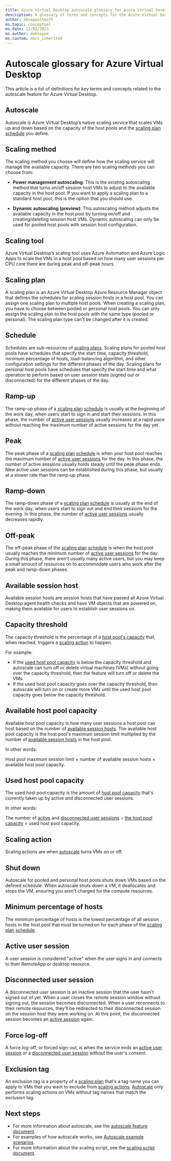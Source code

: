 ```yaml
---
title: Azure Virtual Desktop autoscale glossary for Azure Virtual Desktop - Azure
description: A glossary of terms and concepts for the Azure Virtual Desktop autoscale feature.
author: dknappettmsft
ms.topic: conceptual
ms.date: 11/01/2023
ms.author: daknappe
ms.custom: docs_inherited
---
```

# Autoscale glossary for Azure Virtual Desktop

This article is a list of definitions for key terms and concepts related to the autoscale feature for Azure Virtual Desktop.

## Autoscale

Autoscale is Azure Virtual Desktop’s native scaling service that scales VMs up and down based on the capacity of the host pools and the [scaling plan](#scaling-plan) [schedule](#schedule) you define.

## Scaling method

The scaling method you choose will define how the scaling service will manage the available capacity. There are two scaling methods you can choose from:

- **Power management autoscaling**: This is the existing autoscaling method that turns on/off session host VMs to adjust to the available capacity in the host pool. If you want to apply a scaling plan to a standard host pool, this is the option that you should use. 

- **Dynamic autoscaling (preview)**: This autoscaling method adjusts the available capacity in the host pool by turning on/off and creating/deleting session host VMs. Dynamic autoscaling can only be used for pooled host pools with session host configuration.

## Scaling tool

Azure Virtual Desktop’s scaling tool uses Azure Automation and Azure Logic Apps to scale the VMs in a host pool based on how many user sessions per CPU core there are during peak and off-peak hours.

## Scaling plan

A scaling plan is an Azure Virtual Desktop Azure Resource Manager object that defines the schedules for scaling session hosts in a host pool. You can assign one scaling plan to multiple host pools. When creating a scaling plan, you have to choose between pooled or personal host pools. You can only assign the scaling plan to the host pools with the same type (pooled or personal). The scaling plan type can't be changed after it is created.

## Schedule

Schedules are sub-resources of [scaling plans](#scaling-plan). Scaling plans for pooled host pools have schedules that specify the start time, capacity threshold, minimum percentage of hosts, load-balancing algorithm, and other configuration settings for the different phases of the day. Scaling plans for personal host pools have schedules that specify the start time and what operation to perform based on user session state (signed out or disconnected) for the different phases of the day.

## Ramp-up

The ramp-up phase of a [scaling plan](#scaling-plan) [schedule](#schedule) is usually at the beginning of the work day, when users start to sign in and start their sessions. In this phase, the number of [active user sessions](#active-user-session) usually increases at a rapid pace without reaching the maximum number of active sessions for the day yet.

## Peak

The peak phase of a [scaling plan](#scaling-plan) [schedule](#schedule) is when your host pool reaches the maximum number of [active user sessions](#active-user-session) for the day. In this phase, the number of active sessions usually holds steady until the peak phase ends. New active user sessions can be established during this phase, but usually at a slower rate than the ramp-up phase.

## Ramp-down

The ramp-down phase of a [scaling plan](#scaling-plan) [schedule](#schedule) is usually at the end of the work day, when users start to sign out and end their sessions for the evening. In this phase, the number of [active user sessions](#active-user-session) usually decreases rapidly.

## Off-peak

The off-peak phase of the [scaling plan](#scaling-plan) [schedule](#schedule) is when the host pool usually reaches the minimum number of [active user sessions](#active-user-session) for the day. During this phase, there aren't usually many active users, but you may keep a small amount of resources on to accommodate users who work after the peak and ramp-down phases.

## Available session host

Available session hosts are session hosts that have passed all Azure Virtual Desktop agent health checks and have VM objects that are powered on, making them available for users to establish user sessions on.

## Capacity threshold

The capacity threshold is the percentage of a [host pool's capacity](#available-host-pool-capacity) that, when reached, triggers a [scaling action](#scaling-action) to happen.

For example:

- If the [used host pool capacity](#used-host-pool-capacity) is below the capacity threshold and autoscale can turn off or delete virtual machines (VMs) without going over the capacity threshold, then the feature will turn off or delete the VMs.
- If the used host pool capacity goes over the capacity threshold, then autoscale will turn on or create more VMs until the used host pool capacity goes below the capacity threshold.

## Available host pool capacity

Available host pool capacity is how many user sessions a host pool can host based on the number of [available session hosts](#available-session-host). The available host pool capacity is the host pool's maximum session limit multiplied by the number of [available session hosts](#available-session-host) in the host pool.

In other words:

Host pool maximum session limit × number of available session hosts = available host pool capacity.

## Used host pool capacity

The used host pool capacity is the amount of [host pool capacity](#available-host-pool-capacity) that's currently taken up by active and disconnected user sessions.

In other words:

The number of [active](#active-user-session) and [disconnected user sessions](#disconnected-user-session) ÷ [the host pool capacity](#available-host-pool-capacity) = used host pool capacity.

## Scaling action

Scaling actions are when [autoscale](#autoscale) turns VMs on or off.

## Shut down

Autoscale for pooled and personal host pools shuts down VMs based on the defined schedule. When autoscale shuts down a VM, it deallocates and stops the VM, ensuring you aren't charged for the compute resources.

## Minimum percentage of hosts

The minimum percentage of hosts is the lowest percentage of all session hosts in the host pool that must be turned on for each phase of the [scaling plan](#scaling-plan) [schedule](#schedule).

## Active user session

A user session is considered "active" when the user signs in and connects to their RemoteApp or desktop resource.

## Disconnected user session

A disconnected user session is an inactive session that the user hasn't signed out of yet. When a user closes the remote session window without signing out, the session becomes disconnected. When a user reconnects to their remote resources, they'll be redirected to their disconnected session on the session host they were working on. At this point, the disconnected session becomes an [active session](#active-user-session) again.

## Force log-off

A force log-off, or forced sign-out, is when the service ends an [active user session](#active-user-session) or a [disconnected user session](#disconnected-user-session) without the user's consent.

## Exclusion tag

An exclusion tag is a property of a [scaling plan](#scaling-plan) that's a tag name you can apply to VMs that you want to exclude from [scaling actions](#scaling-action). [Autoscale](#autoscale) only performs scaling actions on VMs without tag names that match the exclusion tag.

## Next steps

- For more information about autoscale, see the [autoscale feature document](autoscale-scaling-plan.md).
- For examples of how autoscale works, see [Autoscale example scenarios](autoscale-scenarios.md).
- For more information about the scaling script, see the [scaling script document](set-up-scaling-script.md).